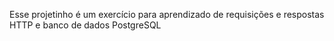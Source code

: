 Esse projetinho é um exercício para aprendizado de requisições e respostas HTTP e banco de dados PostgreSQL
